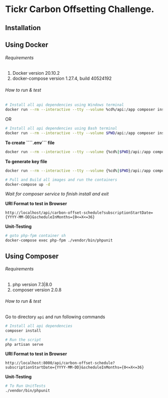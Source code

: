 # Tickr Carbon Offsetting Challenge.

## Installation
## Using Docker
###### Requirements
1. Docker version 20.10.2
2. docker-compose version 1.27.4, build 40524192
###### How to run & test

```bash
# Install all api dependencies using Windows terminal
docker run --rm --interactive --tty --volume %cd%/api:/app composer install
```
OR
```bash
# Install all api dependencies using Bash terminal
docker run --rm --interactive --tty --volume $PWD/api:/app composer install
```

**To create ````.env``` file**
```bash
docker run --rm --interactive --tty --volume {%cd%|$PWD}/api:/app composer run-script post-root-package-install
```

**To generate key file**
```bash
docker run --rm --interactive --tty --volume {%cd%|$PWD}/api:/app composer run-script post-create-project-cmd
```

```bash
# Pull and Build all images and run the containers
docker-compose up -d
```
_Wait for composer service to finish install and exit_

**URI Format to test in Browser**
```http request
http://localhost/api/carbon-offset-schedule?subscriptionStartDate={YYYY-MM-DD}&scheduleInMonths={0<=X<=36}
```

**Unit-Testing**
```bash
# goto php-fpm container sh
docker-compose exec php-fpm ./vendor/bin/phpunit

```
## Using Composer
###### Requirements
1. php version 7.3|8.0
2. composer version 2.0.8

###### How to run & test
Go to directory ```api``` and run following commands
```bash
# Install all api dependencies
composer install

# Run the script
php artisan serve
```
**URI Format to test in Browser**
```http request
http://localhost:8000/api/carbon-offset-schedule?subscriptionStartDate={YYYY-MM-DD}&scheduleInMonths={0<=X<=36}
```

**Unit-Testing**
```bash
# To Run UnitTests
./vendor/bin/phpunit

```
